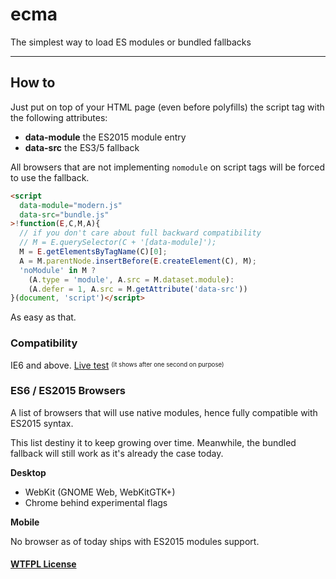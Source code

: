 # ecma
The simplest way to load ES modules or bundled fallbacks

- - -

## How to

Just put on top of your HTML page (even before polyfills) the script
tag with the following attributes:

  * **data-module** the ES2015 module entry
  * **data-src** the ES3/5 fallback

All browsers that are not implementing `nomodule` on script tags
will be forced to use the fallback.

```html
<script
  data-module="modern.js"
  data-src="bundle.js"
>!function(E,C,M,A){
  // if you don't care about full backward compatibility
  // M = E.querySelector(C + '[data-module]');
  M = E.getElementsByTagName(C)[0];
  A = M.parentNode.insertBefore(E.createElement(C), M);
  'noModule' in M ?
    (A.type = 'module', A.src = M.dataset.module):
    (A.defer = 1, A.src = M.getAttribute('data-src'))
}(document, 'script')</script>
```

As easy as that.


### Compatibility

IE6 and above. [Live test](https://webreflection.github.io/ecma/) <sup><sub>(it shows after one second on purpose)</sub></sup>

### ES6 / ES2015 Browsers

A list of browsers that will use native modules, hence fully compatible with ES2015 syntax.

This list destiny it to keep growing over time.
Meanwhile, the bundled fallback will still work as it's already the case today.

**Desktop**

  * WebKit (GNOME Web, WebKitGTK+)
  * Chrome behind experimental flags

**Mobile**

No browser as of today ships with ES2015 modules support.


#### [WTFPL License](https://en.wikipedia.org/wiki/WTFPL)

